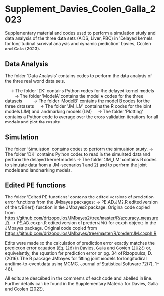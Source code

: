 # Supplement_Davies_Coolen_Galla_2023
Supplementary material and codes used to perform a simulation study and data analysis of the three data sets (AIDS, Liver, PBC) in 'Delayed kernels for longitudinal survival analysis and dynamic prediction' Davies, Coolen and Galla (2023).

## Data Analysis

The folder 'Data Analysis' contains codes to perform the data analysis of the three real world data sets.

&nbsp;&nbsp;&nbsp;&nbsp;-> The folder 'DK' contains Python codes for the delayed kernel models
&nbsp;&nbsp;&nbsp;&nbsp;&nbsp;&nbsp;&nbsp;&nbsp;-> The folder 'ModelA' contains the model A codes for the three datasets
&nbsp;&nbsp;&nbsp;&nbsp;&nbsp;&nbsp;&nbsp;&nbsp;-> The folder 'ModelB' contains the model B codes for the three datasets
&nbsp;&nbsp;&nbsp;&nbsp;-> The folder 'JM_LM' contains the R codes for the joint models (JM) and landmarking models (LM)
&nbsp;&nbsp;&nbsp;&nbsp;-> The folder 'Plotting' contains a Python code to average over the cross validation iterations for all models and plot the results

## Simulation

The folder 'Simulation' contains codes to perform the simualtion study.
  -> The folder 'DK' contains Python codes to read in the simulated data and perform the delayed kernel models
  -> The folder 'JM_LM' contains R codes to simulate data from a JM (scenarios 1 and 2) and to perform the joint models and landmarking models. 
  
## Edited PE functions

The folder 'Edited PE functions' contains the edited versions of prediction error functions from the JMbayes packages:
  -> PE.AD.JM2.R edited version of the tvBrier() function in the JMbayes2 package. Original code copied from https://github.com/drizopoulos/JMbayes2/tree/master/R/accuracy_measure.R.
  -> PE.AD.coxph.R edited version of prederrJM() for coxph objects in the JMbayes package. Original code copied from https://github.com/drizopoulos/JMbayes/tree/master/R/prederrJM.coxph.R

Edits were made so the calculation of prediction error exactly matches the prediction error equation (Eq. (26) in Davies, Galla and Coolen (2023) or, equivelently, the equation for prediction error on pg. 34 of Rizopoulos, D. (2016).  The R package JMbayes for fitting joint models for longitudinal andtime-to-event data using MCMC. Journal of Statistical Software 72(7), 1–46). 

All edits are described in the comments of each code and labelled in line. 
Further details can be found in the Supplementary Material for Davies, Galla and Coolen (2023).
